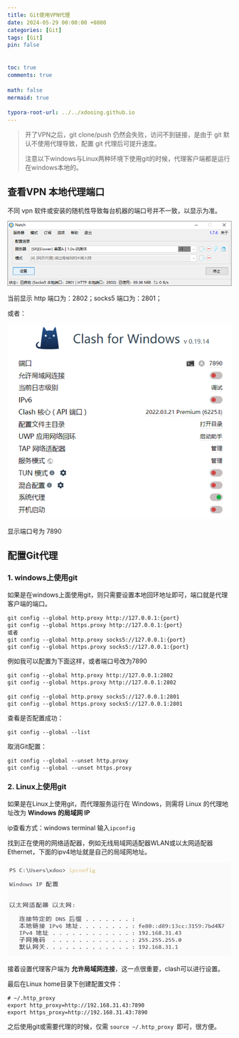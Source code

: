 ```yaml
---
title: Git使用VPN代理
date: 2024-05-29 00:00:00 +0800
categories: [Git]
tags: [Git]
pin: false


toc: true
comments: true

math: false
mermaid: true

typora-root-url: ../../xdooing.github.io
---
```








> 开了VPN之后，git clone/push 仍然会失败，访问不到链接，是由于 git 默认不使用代理导致，配置 git 代理后可提升速度。
>
> 注意以下windows与Linux两种环境下使用git的时候，代理客户端都是运行在windows本地的。

## 查看VPN 本地代理端口

不同 vpn 软件或安装的随机性导致每台机器的端口号并不一致，以显示为准。

![screenshot-20240529-114154](/assets/blog_res/2024-05-29-GitVPN.assets/screenshot-20240529-114154.png)

当前显示 http 端口为：2802；socks5 端口为：2801；

或者：

![](/assets/blog_res/2024-05-29-GitVPN.assets/screenshot-20250509-144436.png)

显示端口号为 7890



## 配置Git代理

### 1. windows上使用git

如果是在windows上面使用git，则只需要设置本地回环地址即可，端口就是代理客户端的端口。

```shell
git config --global http.proxy http://127.0.0.1:{port}
git config --global https.proxy http://127.0.0.1:{port}
或者
git config --global http.proxy socks5://127.0.0.1:{port}
git config --global https.proxy socks5://127.0.0.1:{port}
```

例如我可以配置为下面这样，或者端口号改为7890

```shell
git config --global http.proxy http://127.0.0.1:2802
git config --global https.proxy http://127.0.0.1:2802

git config --global http.proxy socks5://127.0.0.1:2801
git config --global https.proxy socks5://127.0.0.1:2801
```

查看是否配置成功：

```shell
git config --global --list
```

取消Git配置：

```shell
git config --global --unset http.proxy
git config --global --unset https.proxy
```



### 2. Linux上使用git

如果是在Linux上使用git，而代理服务运行在 Windows，则需将 Linux 的代理地址改为 **Windows 的局域网 IP**

ip查看方式：windows terminal 输入`ipconfig`

找到正在使用的网络适配器，例如无线局域网适配器WLAN或以太网适配器Ethernet，下面的ipv4地址就是自己的局域网地址。

![](/assets/blog_res/2024-05-29-GitVPN.assets/ss_20250509203833.png)

接着设置代理客户端为 **允许局域网连接**，这一点很重要，clash可以进行设置。

最后在Linux home目录下创建配置文件：

```shell
# ~/.http_proxy
export http_proxy=http://192.168.31.43:7890
export https_proxy=http://192.168.31.43:7890
```

之后使用git或需要代理的时候，仅需  `source ~/.http_proxy `即可，很方便。

